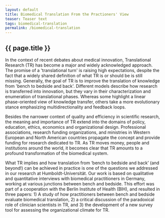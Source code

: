 ```yaml
---
layout: default
title: Biomedical Translation From the Practioners' View
teaser: Teaser text
tags: biomedical-translation
permalink: /biomedical-translation
---
```


## {{ page.title }}

In the context of recent debates about medical innovation, Translational Research (TR) has become a major and widely acknowledged approach. The promise of a 'translational turn' is raising high expectations, despite the fact that a widely shared definition of what TR is or should be is still missing. Generally, the goal of TR is to improve the translation of knowledge from 'bench to bedside and back'. Different models describe how research is transferred into innovation, but they vary in their characterization and enumeration of translational phases. Whereas some highlight a linear phase-oriented view of knowledge transfer, others take a more evolutionary stance emphasizing multidirectionality and feedback loops.

Besides the narrower context of quality and efficiency in scientific research, the meaning and importance of TR extend into the domains of policy, education, ethics, economics and organizational design. Professional associations, research funding organizations, and ministries in Western European and North American countries propagate the concept and provide funding for research dedicated to TR. As TR moves money, people and institutions around the world, it becomes clear that TR amounts to a profound transformation of the biomedical system.

What TR implies and how translation from ‘bench to bedside and back’ (and beyond!) can be achieved in practice is one of the questions we addressed in our research at Humboldt-Universität. Our work is based on qualitative and quantitative interviews with biomedical practitioners in Germany, working at various junctions between bench and bedside. This effort was part of a cooperation with the Berlin Institute of Health (BIH), and resulted in three papers: 1) A study of how practitioners between bench and bedside evaluate biomedical translation, 2) a critical discussion of the paradoxical role of clinician scientists in TR, and 3) the development of a new survey tool for assessing the organizational climate for TR.
